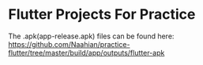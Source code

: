 # Flutter Projects For Practice
The .apk(app-release.apk) files can be found here: https://github.com/Naahian/practice-flutter/tree/master/build/app/outputs/flutter-apk


